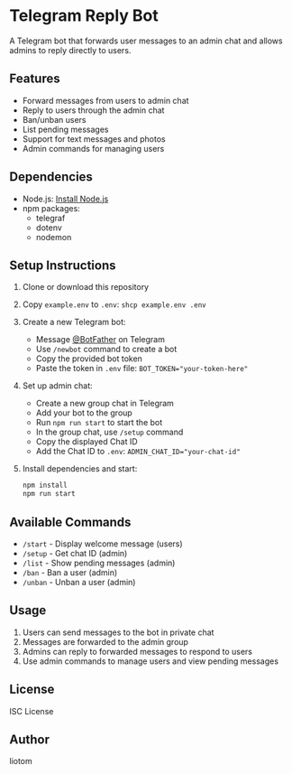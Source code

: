 # Telegram Reply Bot

A Telegram bot that forwards user messages to an admin chat and allows admins to reply directly to users.

## Features

- Forward messages from users to admin chat
- Reply to users through the admin chat
- Ban/unban users
- List pending messages
- Support for text messages and photos
- Admin commands for managing users

## Dependencies

- Node.js: [Install Node.js](https://nodejs.org/en/download/package-manager/current)
- npm packages:
  - telegraf
  - dotenv
  - nodemon

## Setup Instructions

1. Clone or download this repository
2. Copy `example.env` to `.env`:
   `shcp example.env .env`
3. Create a new Telegram bot:
   - Message [@BotFather](https://t.me/BotFather) on Telegram
   - Use `/newbot` command to create a bot
   - Copy the provided bot token
   - Paste the token in `.env` file: `BOT_TOKEN="your-token-here"`

4. Set up admin chat:
   - Create a new group chat in Telegram
   - Add your bot to the group
   - Run `npm run start` to start the bot
   - In the group chat, use `/setup` command
   - Copy the displayed Chat ID
   - Add the Chat ID to `.env`: `ADMIN_CHAT_ID="your-chat-id"`

5. Install dependencies and start:
   ```sh
   npm install
   npm run start
   ```

## Available Commands

- `/start` - Display welcome message (users)
- `/setup` - Get chat ID (admin)
- `/list` - Show pending messages (admin)
- `/ban` - Ban a user (admin)
- `/unban` - Unban a user (admin)

## Usage

1. Users can send messages to the bot in private chat
2. Messages are forwarded to the admin group
3. Admins can reply to forwarded messages to respond to users
4. Use admin commands to manage users and view pending messages

## License

ISC License

## Author

liotom